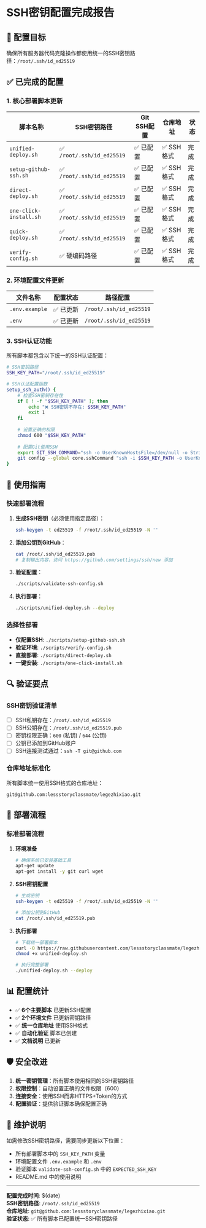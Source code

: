 # SSH密钥配置完成报告

## 🎯 配置目标

确保所有服务器代码克隆操作都使用统一的SSH密钥路径：`/root/.ssh/id_ed25519`

## ✅ 已完成的配置

### 1. 核心部署脚本更新

| 脚本名称 | SSH密钥路径 | Git SSH配置 | 仓库地址 | 状态 |
|---------|-------------|-------------|----------|------|
| `unified-deploy.sh` | ✅ `/root/.ssh/id_ed25519` | ✅ 已配置 | ✅ SSH格式 | 完成 |
| `setup-github-ssh.sh` | ✅ `/root/.ssh/id_ed25519` | ✅ 已配置 | ✅ SSH格式 | 完成 |
| `direct-deploy.sh` | ✅ `/root/.ssh/id_ed25519` | ✅ 已配置 | ✅ SSH格式 | 完成 |
| `one-click-install.sh` | ✅ `/root/.ssh/id_ed25519` | ✅ 已配置 | ✅ SSH格式 | 完成 |
| `quick-deploy.sh` | ✅ `/root/.ssh/id_ed25519` | ✅ 已配置 | ✅ SSH格式 | 完成 |
| `verify-config.sh` | ✅ 硬编码路径 | ✅ 已配置 | ✅ SSH格式 | 完成 |

### 2. 环境配置文件更新

| 文件名称 | 配置状态 | 路径配置 |
|---------|----------|----------|
| `.env.example` | ✅ 已更新 | `/root/.ssh/id_ed25519` |
| `.env` | ✅ 已更新 | `/root/.ssh/id_ed25519` |

### 3. SSH认证功能

所有脚本都包含以下统一的SSH认证配置：

```bash
# SSH密钥路径
SSH_KEY_PATH="/root/.ssh/id_ed25519"

# SSH认证配置函数
setup_ssh_auth() {
    # 检查SSH密钥存在性
    if [ ! -f "$SSH_KEY_PATH" ]; then
        echo "❌ SSH密钥不存在: $SSH_KEY_PATH"
        exit 1
    fi
    
    # 设置正确的权限
    chmod 600 "$SSH_KEY_PATH"
    
    # 配置Git使用SSH
    export GIT_SSH_COMMAND="ssh -o UserKnownHostsFile=/dev/null -o StrictHostKeyChecking=no -i $SSH_KEY_PATH"
    git config --global core.sshCommand "ssh -i $SSH_KEY_PATH -o UserKnownHostsFile=/dev/null -o StrictHostKeyChecking=no"
}
```

## 🔧 使用指南

### 快速部署流程

1. **生成SSH密钥**（必须使用指定路径）：
   ```bash
   ssh-keygen -t ed25519 -f /root/.ssh/id_ed25519 -N ''
   ```

2. **添加公钥到GitHub**：
   ```bash
   cat /root/.ssh/id_ed25519.pub
   # 复制输出内容，访问 https://github.com/settings/ssh/new 添加
   ```

3. **验证配置**：
   ```bash
   ./scripts/validate-ssh-config.sh
   ```

4. **执行部署**：
   ```bash
   ./scripts/unified-deploy.sh --deploy
   ```

### 选择性部署

- **仅配置SSH**: `./scripts/setup-github-ssh.sh`
- **验证环境**: `./scripts/verify-config.sh`
- **直接部署**: `./scripts/direct-deploy.sh`
- **一键安装**: `./scripts/one-click-install.sh`

## 🔍 验证要点

### SSH密钥验证清单

- [ ] SSH私钥存在：`/root/.ssh/id_ed25519`
- [ ] SSH公钥存在：`/root/.ssh/id_ed25519.pub`
- [ ] 密钥权限正确：`600` (私钥) / `644` (公钥)
- [ ] 公钥已添加到GitHub账户
- [ ] SSH连接测试通过：`ssh -T git@github.com`

### 仓库地址标准化

所有脚本统一使用SSH格式的仓库地址：
```
git@github.com:lessstoryclassmate/legezhixiao.git
```

## 🚀 部署流程

### 标准部署流程

1. **环境准备**
   ```bash
   # 确保系统已安装基础工具
   apt-get update
   apt-get install -y git curl wget
   ```

2. **SSH密钥配置**
   ```bash
   # 生成密钥
   ssh-keygen -t ed25519 -f /root/.ssh/id_ed25519 -N ''
   
   # 添加公钥到GitHub
   cat /root/.ssh/id_ed25519.pub
   ```

3. **执行部署**
   ```bash
   # 下载统一部署脚本
   curl -O https://raw.githubusercontent.com/lessstoryclassmate/legezhixiao/main/scripts/unified-deploy.sh
   chmod +x unified-deploy.sh
   
   # 执行完整部署
   ./unified-deploy.sh --deploy
   ```

## 📊 配置统计

- ✅ **6个主要脚本** 已更新SSH配置
- ✅ **2个环境文件** 已更新密钥路径  
- ✅ **统一仓库地址** 使用SSH格式
- ✅ **自动化验证** 脚本已创建
- ✅ **文档说明** 已更新

## 🛡️ 安全改进

1. **统一密钥管理**：所有脚本使用相同的SSH密钥路径
2. **权限控制**：自动设置正确的文件权限（600）
3. **连接安全**：使用SSH而非HTTPS+Token的方式
4. **配置验证**：提供验证脚本确保配置正确

## 📝 维护说明

如需修改SSH密钥路径，需要同步更新以下位置：
- 所有部署脚本中的 `SSH_KEY_PATH` 变量
- 环境配置文件 `.env.example` 和 `.env`
- 验证脚本 `validate-ssh-config.sh` 中的 `EXPECTED_SSH_KEY`
- README.md 中的使用说明

---

**配置完成时间**: $(date)  
**SSH密钥路径**: `/root/.ssh/id_ed25519`  
**仓库地址**: `git@github.com:lessstoryclassmate/legezhixiao.git`  
**验证状态**: ✅ 所有脚本已配置统一SSH密钥路径
